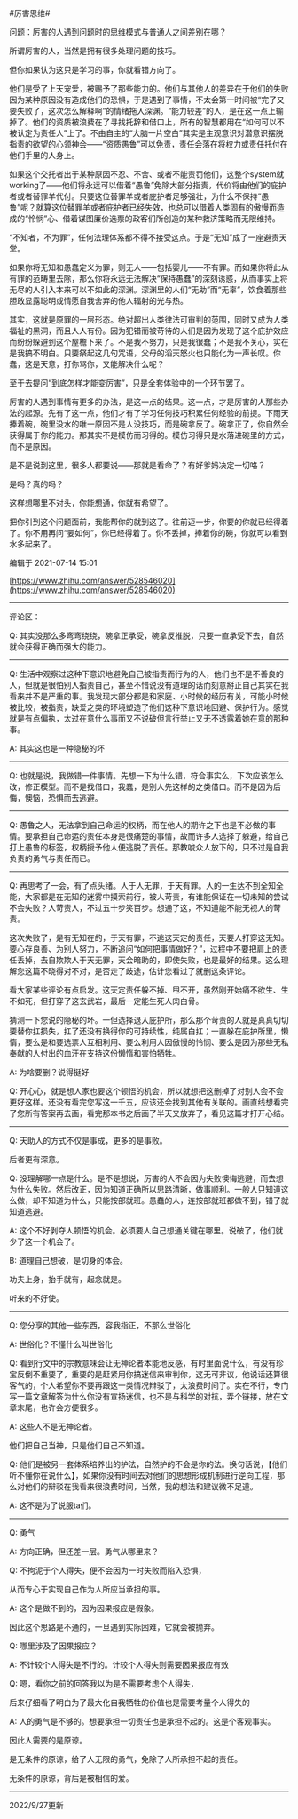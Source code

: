 #厉害思维#

问题：厉害的人遇到问题时的思维模式与普通人之间差别在哪？

所谓厉害的人，当然是拥有很多处理问题的技巧。

但你如果认为这只是学习的事，你就看错方向了。

他们是受了上天宠爱，被赐予了那些能力的。他们与其他人的差异在于他们的失败因为某种原因没有造成他们的恐惧，于是遇到了事情，不太会第一时间被“完了又要失败了，这次怎么解释啊”的情绪拖入深渊。“能力较差”的人，是在这一点上输掉了。他们的资质被浪费在了寻找托辞和借口上，所有的智慧都用在“如何可以不被认定为责任人”上了。不由自主的“大脑一片空白”其实是主观意识对潜意识摆脱指责的欲望的心领神会——“资质愚鲁”可以免责，责任会落在将权力或责任托付在他们手里的人身上。

如果这个交托者出于某种原因不忍、不舍、或者不能责罚他们，这整个system就working了——他们将永远可以借着“愚鲁”免除大部分指责，代价将由他们的庇护者或者替罪羊代付。只要这位替罪羊或者庇护者足够强壮，为什么不保持“愚鲁”呢？就算这位替罪羊或者庇护者已经失效，也总可以借着人类固有的傲慢而造成的“怜悯”心、借着谋图廉价选票的政客们所创造的某种救济策略而无限维持。

“不知者，不为罪”，任何法理体系都不得不接受这点。于是“无知”成了一座避责天堂。

如果你将无知和愚蠢定义为罪，则无人——包括婴儿——不有罪。而如果你将此从有罪的范畴里去除，那么你将永远无法解决“保持愚蠢”的深刻诱惑，从而事实上将无尽的人引入本来可以不如此的深渊。深渊里的人们“无助”而“无辜”，饮食着那些胆敢显露聪明或情愿自我舍弃的他人辐射的光与热。

其实，这就是原罪的一层形态。绝对超出人类律法可审判的范围，同时又成为人类福祉的黑洞，而且人人有份。因为犯错而被苛待的人们是因为发现了这个庇护效应而纷纷躲避到这个屋檐下来了。不是我不努力，只是我很蠢；不是我不关心，实在是我搞不明白。只要祭起这几句咒语，父母的滔天怒火也只能化为一声长叹。你蠢，这是天意，打你骂你，又能解决什么呢？

至于去提问“到底怎样才能变厉害”，只是全套体验中的一个环节罢了。

厉害的人遇到事情有更多的办法，是这一点的结果。这一点，才是厉害的人那些办法的起源。先有了这一点，他们才有了学习任何技巧积累任何经验的前提。下雨天捧着碗，碗里没水的唯一原因不是人没技巧，而是碗拿反了。碗拿正了，你自然会获得属于你的能力。那其实不是模仿而习得的。模仿习得只是水落进碗里的方式，而不是原因。

是不是说到这里，很多人都要说——那就是看命了？有好爹妈决定一切咯？

是吗？真的吗？

这样想哪里不对头，你能想通，你就有希望了。

把你引到这个问题面前，我能帮你的就到这了。往前迈一步，你要的你就已经得着了。你不用再问“要如何”，你已经得着了。你不丢掉，捧着你的碗，你就可以看到水多起来了。

编辑于 2021-07-14 15:01

[https://www.zhihu.com/answer/528546020](https://www.zhihu.com/answer/528546020)

---

评论区：

Q: 其实没那么多弯弯绕绕，碗拿正承受，碗拿反推脱，只要一直承受下去，自然就会获得正确而强大的能力。

---

Q: 生活中观察过这种下意识地避免自己被指责而行为的人，他们也不是不善良的人，但就是很怕别人指责自己，甚至不惜说没有道理的话而刻意掰正自己其实在我看来并不是严重的事。我发现大部分都是和家庭、小时候的经历有关，可能小时候被比较，被指责，缺爱之类的环境塑造了他们这种下意识地回避、保护行为。感觉就是有点偏执，太过在意什么事而又不说破但言行举止又无不透露着她在意的那种事。

A: 其实这也是一种隐秘的坏

---

Q: 也就是说，我做错一件事情。先想一下为什么错，符合事实么，下次应该怎么改，修正模型。而不是找借口，我蠢，是别人先这样的之类借口。而不是因为后悔，懊恼，恐惧而去逃避。

---

Q: 愚鲁之人，无法拿到自己命运的权柄，而在他人的期许之下也是不必做的事情。要承担自己命运的责任本身是很痛楚的事情，故而许多人选择了躲避，给自己打上愚鲁的标签，权柄授予他人便逃脱了责任。那教唆众人放下的，只不过是自我负责的勇气与责任而已。

---

Q: 再思考了一会，有了点头绪。人于人无罪，于天有罪。人的一生达不到全知全能，大家都是在无知的迷雾中摸索前行，被人苛责，有谁能保证在一切未知的尝试不会失败？人苛责人，不过五十步笑百步。想通了这，不知道能不能无视人的苛责。

这次失败了，是有无知在的，于天有罪，不逃这天定的责任，天要人打穿这无知。要心存良善、为别人努力，不断追问“如何把事情做好？”，过程中不要把肩上的责任丢掉，去自欺欺人于天无罪，天会暗助的，即使失败，也是最好的结果。这么理解您这篇不晓得对不对，是否走了歧途，估计您看过了就删这条评论。

看大家某些评论有点启发。这天定责任躲不掉、甩不开，虽然刚开始痛不欲生、生不如死，但打穿了这玄武岩，最后一定能生死人肉白骨。

猜测一下您说的隐秘的坏。一但选择退入庇护所，那么那个苛责的人就是真真切切要替你扛损失，扛了还没有换得你的可持续性，纯属白扛；一直躲在庇护所里，懒惰，要么是和要选票人互相利用、要么利用人因傲慢的怜悯、要么是因为那些无私奉献的人付出的血汗在支持这份懒惰和害怕牺牲。

A: 为啥要删？说得挺好

Q: 开心心，就是想人家也要这个顿悟的机会，所以就想把这删掉了对别人会不会更好这样。还没有看完您写这一千五，应该还会找到其他有关联的。画直线想看完了您所有答案再去画，看完那本书之后画了半天又放弃了，看见这篇才打开心结。

---

Q: 天助人的方式不仅是事成，更多的是事败。

后者更有深意。

Q: 没理解哪一点是什么。是不是想说，厉害的人不会因为失败懊悔逃避，而去想为什么失败。然后改正，因为知道正确所以思路清晰，做事顺利。一般人只知道这么做，却不知道为什么，只能按部就班。愚蠢的人，连按部就班都做不到，错了就知道逃避。

A: 这个不好剥夺人顿悟的机会。必须要人自己想通关键在哪里。说破了，他们就少了这一个机会了。

B: 道理自己想破，是切身的体会。

功夫上身，抬手就有，起念就是。

听来的不好使。

---

Q: 您分享的其他一些东西，容我指正，不那么世俗化

A: 世俗化？不懂什么叫世俗化

Q: 看到行文中的宗教意味会让无神论者本能地反感，有时里面说什么，有没有珍宝反倒不重要了，重要的是赶紧用你搞迷信来审判你，这无可非议，他说话还算很客气的，个人希望你不要再跟这一类情况辩驳了，太浪费时间了。实在不行，专门写一篇文章解答为什么你没有宣扬迷信，也不是与科学的对抗，弄个链接，放在文章末尾，也许会方便很多。

A: 这些人不是无神论者。

他们把自己当神，只是他们自己不知道。

Q: 他们是被另一套体系培养出的护法，自然护的不会是你的法。换句话说，【他们听不懂你在说什么】，如果你没有时间去对他们的思想形成机制进行逆向工程，那么对他们的辩驳在我看来很浪费时间，当然，我的想法和建议微不足道。

A: 这不是为了说服ta们。

---

Q: 勇气

A: 方向正确，但还差一层。勇气从哪里来？

Q: 不拘泥于个人得失，便不会因为一时失败而陷入恐惧，

从而专心于实现自己作为人所应当承担的事。

A: 这个是做不到的，因为因果报应是假象。

因此这个思路是不通的，一旦遇到实际困难，它就会被抛弃。

Q: 哪里涉及了因果报应？

A: 不计较个人得失是不行的。计较个人得失则需要因果报应有效

Q: 嗯，看你之前的回答我以为是不需要考虑个人得失，

后来仔细看了明白为了最大化自我牺牲的价值也是需要考量个人得失的

A: 人的勇气是不够的。想要承担一切责任也是承担不起的。这是个客观事实。

因此人需要的是原谅。

是无条件的原谅，给了人无限的勇气，免除了人所承担不起的责任。

无条件的原谅，背后是被相信的爱。

---

2022/9/27更新